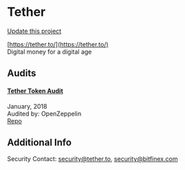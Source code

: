 
# Tether

[Update this project](https://github.com/ConsenSys/blockchainSecurityDB/edit/master/projects/tether.json)
  
[https://tether.to/](https://tether.to/)<br>
Digital money for a digital age


## Audits



#### [Tether Token Audit](https://blog.openzeppelin.com/tether-token-audit-438d561a380/)

January, 2018<br>
Audited by: OpenZeppelin<br>
[Repo](https://github.com/tetherto/ether-contracts/tree/9718de4da7b571c1acf822bfde1f5300d1acc381/contracts)<br>
      

  



## Additional Info

Security Contact: security@tether.to, security@bitfinex.com
